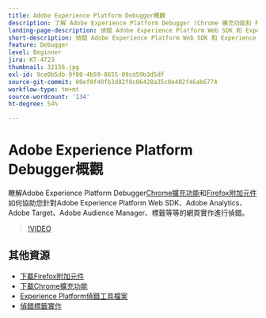 ```yaml
---
title: Adobe Experience Platform Debugger概觀
description: 了解 Adobe Experience Platform Debugger (Chrome 擴充功能和 Firefox 附加元件) 如何協助您針對 Adobe Experience Platform Web SDK、Adobe Analytics、Adobe Target、Adobe Audience Manager 標記等等的網頁實施進行偵錯。
landing-page-description: 偵錯 Adobe Experience Platform Web SDK 和 Experience Cloud 應用程式的 Web 實作。
short-description: 偵錯 Adobe Experience Platform Web SDK 和 Experience Cloud 應用程式的 Web 實作。
feature: Debugger
level: Beginner
jira: KT-4723
thumbnail: 32156.jpg
exl-id: 9ce0b5db-9f00-4b59-8655-09cd59b3d5df
source-git-commit: 00ef0f40fb3d82f0c06428a35c0e402f46ab6774
workflow-type: tm+mt
source-wordcount: '134'
ht-degree: 54%

---
```


# Adobe Experience Platform Debugger概觀

瞭解Adobe Experience Platform Debugger[Chrome擴充功能](https://chrome.google.com/webstore/detail/adobe-experience-platform/bfnnokhpnncpkdmbokanobigaccjkpob)和[Firefox附加元件](https://addons.mozilla.org/zh-TW/firefox/addon/adobe-experience-platform-dbg/)如何協助您針對Adobe Experience Platform Web SDK、Adobe Analytics、Adobe Target、Adobe Audience Manager、標籤等等的網頁實作進行偵錯。

>[!VIDEO](https://video.tv.adobe.com/v/32156?learn=on)

## 其他資源

* [下載Firefox附加元件](https://addons.mozilla.org/zh-TW/firefox/addon/adobe-experience-platform-dbg/)
* [下載Chrome擴充功能](https://chrome.google.com/webstore/detail/adobe-experience-platform/bfnnokhpnncpkdmbokanobigaccjkpob)
* [Experience Platform偵錯工具檔案](https://experienceleague.adobe.com/docs/debugger/using-v2/experience-cloud-debugger.html)
* [偵錯標籤實作](https://experienceleague.adobe.com/docs/experience-manager-learn/sites/integrations/experience-platform-launch/debug-launch-implementation.html)
